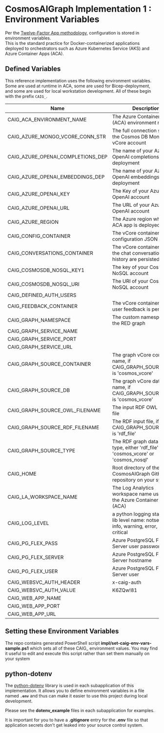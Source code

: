 # CosmosAIGraph Implementation 1 : Environment Variables

Per the [Twelve-Factor App methodology](https://12factor.net/config),
configuration is stored in environment variables.  
This is the standard practice for Docker-containerized applications deployed to orchestrators
such as Azure Kubernetes Service (AKS) and Azure Container Apps (ACA).

## Defined Variables

This reference implementation uses the following environment variables.
Some are used at runtime in ACA, some are used for Bicep-deployment,
and some are used for local workstation development.
All of these begin with the prefix `CAIG_`.

| Name | Description |
| --------------------------------- | --------------------------------- |
| CAIG_ACA_ENVIRONMENT_NAME | The Azure Container App (ACA) environment name |
| CAIG_AZURE_MONGO_VCORE_CONN_STR | The full connection string for the Cosmos DB Mongo vCore account |
| CAIG_AZURE_OPENAI_COMPLETIONS_DEP | The name of your Azure OpenAI completions deployment |
| CAIG_AZURE_OPENAI_EMBEDDINGS_DEP | The name of your Azure OpenAI embeddings deployment |
| CAIG_AZURE_OPENAI_KEY | The Key of your Azure OpenAI account |
| CAIG_AZURE_OPENAI_URL | The URL of your Azure OpenAI account |
| CAIG_AZURE_REGION | The Azure region where the ACA app is deployed to |
| CAIG_CONFIG_CONTAINER | The vCore container for configuration JSON values |
| CAIG_CONVERSATIONS_CONTAINER | The vCore container where the chat conversations and history are persisted |
| CAIG_COSMOSDB_NOSQL_KEY1 | The key of your Cosmos DB NoSQL account |
| CAIG_COSMOSDB_NOSQL_URI | The URI of your Cosmos DB NoSQL account |
| CAIG_DEFINED_AUTH_USERS |  |
| CAIG_FEEDBACK_CONTAINER | The vCore container where user feedback is persisted |
| CAIG_GRAPH_NAMESPACE | The custom namespace for the RED graph |
| CAIG_GRAPH_SERVICE_NAME |  |
| CAIG_GRAPH_SERVICE_PORT |  |
| CAIG_GRAPH_SERVICE_URL |  |
| CAIG_GRAPH_SOURCE_CONTAINER | The graph vCore container name, if CAIG_GRAPH_SOURCE_TYPE is 'cosmos_vcore' |
| CAIG_GRAPH_SOURCE_DB | The graph vCore database name, if CAIG_GRAPH_SOURCE_TYPE is 'cosmos_vcore' |
| CAIG_GRAPH_SOURCE_OWL_FILENAME | The input RDF OWL ontology file |
| CAIG_GRAPH_SOURCE_RDF_FILENAME | The RDF input file, if CAIG_GRAPH_SOURCE_TYPE is 'rdf_file' |
| CAIG_GRAPH_SOURCE_TYPE | The RDF graph data source type, either 'rdf_file' or 'cosmos_vcore' or 'cosmos_nosql' |
| CAIG_HOME | Root directory of the CosmosAIGraph GitHub repository on your system |
| CAIG_LA_WORKSPACE_NAME | The Log Analytics workspace name used by the Azure Container App (ACA) |
| CAIG_LOG_LEVEL | a python logging standard-lib level name: notset, debug, info, warning, error, or critical |
| CAIG_PG_FLEX_PASS | Azure PostgreSQL Flex Server user password |
| CAIG_PG_FLEX_SERVER | Azure PostgreSQL Flex Server hostname |
| CAIG_PG_FLEX_USER | Azure PostgreSQL Flex Server user |
| CAIG_WEBSVC_AUTH_HEADER | x-caig-auth |
| CAIG_WEBSVC_AUTH_VALUE | K6ZQw!81 |
| CAIG_WEB_APP_NAME |  |
| CAIG_WEB_APP_PORT |  |
| CAIG_WEB_APP_URL |  |

## Setting these Environment Variables

The repo contains generated PowerShell script **impl/set-caig-env-vars-sample.ps1**
which sets all of these CAIG_ environment values.
You may find it useful to edit and execute this script rather than set them manually on your system


## python-dotenv

The [python-dotenv](https://pypi.org/project/python-dotenv/) library is used
in each subapplication of this implementation.
It allows you to define environment variables in a file named **`.env`**
and thus can make it easier to use this project during local development.

Please see the **dotenv_example** files in each subapplication for examples.

It is important for you to have a **.gitignore** entry for the **.env** file
so that application secrets don't get leaked into your source control system.

